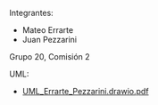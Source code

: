 Integrantes:
  - Mateo Errarte
  - Juan Pezzarini

Grupo 20, Comisión 2

UML:
  - [UML_Errarte_Pezzarini.drawio.pdf](https://github.com/user-attachments/files/20527769/UML_Errarte_Pezzarini.drawio.pdf)

